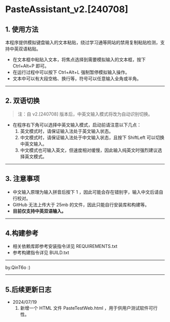 # PasteAssistant_v2.[240708]

## 1. 使用方法

本程序提供模拟键盘输入的文本粘贴，绕过学习通等网站的禁用复制粘贴检测，支持中英双语粘贴。
- 在文本框中粘贴入文本，将焦点选择到需要模拟输入的文本框，按下 Ctrl+Alt+P 即可。
- 在运行过程中可以按下 Ctrl+Alt+L 强制暂停模拟输入操作。
- 文本中可以有大段空格、换行等，符号可以任意输入全角或半角。

------

## 2. 双语切换

> 注：自 v2.[240708] 版本后，中英文输入模式将改为自动识别切换。
- 在程序右下角可以选择中英文输入模式，启动前请注意以下几点：
  1. 英文模式时，请保证输入法处于英文输入状态。
  2. 中文模式时，请保证输入法处于中文输入状态，且按下 ShiftLeft 可以切换中英文输入。
  3. 中文模式也可输入英文，但速度相对缓慢，因此输入纯英文时强烈建议选择英文模式。

------

## 3. 注意事项

- 中文输入原理为输入拼音后按下 1 ，因此可能会存在错别字，输入中文后请自行校对。
- GitHub 无法上传大于 25mb 的文件，因此只能自行安装库和构建等。
- **目前仅支持中英双语输入。**

------

## 4.构建参考

- 相关依赖库即参考安装指令详见 REQUIREMENTS.txt
- 参考构建指令详见 BUILD.txt

------

by.QinT6o :)

------

## 5.后续更新日志
- 2024/07/19
  1. 新增一个 HTML 文件 PasteTestWeb.html ，用于供用户测试软件可行性。
